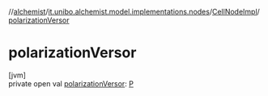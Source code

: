 //[alchemist](../../../index.md)/[it.unibo.alchemist.model.implementations.nodes](../index.md)/[CellNodeImpl](index.md)/[polarizationVersor](polarization-versor.md)

# polarizationVersor

[jvm]\
private open val [polarizationVersor](polarization-versor.md): [P](../../it.unibo.alchemist.model/-biochemistry-incarnation/index.md)
